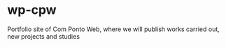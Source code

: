 # wp-cpw
Portfolio site of Com Ponto Web, where we will publish works carried out, new projects and studies
